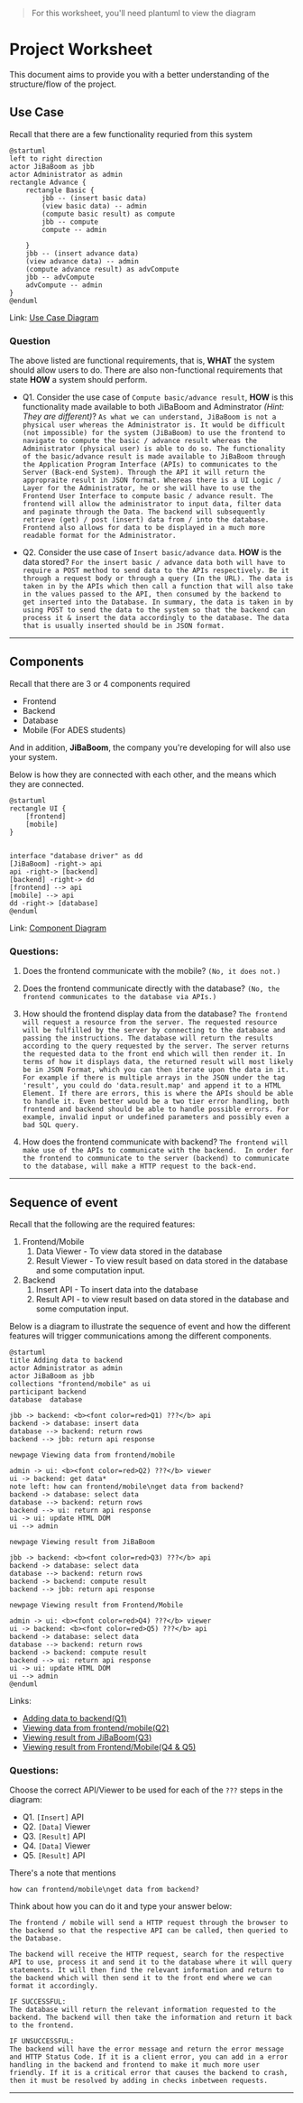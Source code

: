 > For this worksheet, you'll need plantuml to view the diagram

# Project Worksheet

This document aims to provide you with a better understanding of the structure/flow of the project.

## Use Case

Recall that there are a few functionality requried from this system

```plantuml
@startuml
left to right direction
actor JiBaBoom as jbb
actor Administrator as admin
rectangle Advance {
    rectangle Basic {
        jbb -- (insert basic data)
        (view basic data) -- admin
        (compute basic result) as compute
        jbb -- compute
        compute -- admin

    }
    jbb -- (insert advance data)
    (view advance data) -- admin
    (compute advance result) as advCompute
    jbb -- advCompute
    advCompute -- admin
}
@enduml
```
Link: [Use Case Diagram](https://www.plantuml.com/plantuml/svg/0/RP5D4e8m38NtFKMMik0EY3jl4Kh4ED0wRS25mzrjeVoEsULxBydhjF22JlgkLIqz1CI2u-OfKBCZBMoDGYtMmPrBBAtj03sygYhHQzsnOIyEOnSaZ435KJHDIy4meD44NmMXDbwYPvrehB0IyXmkR3mvWMgIQnJCLijbOFhibJWmtrijsdRlNYYv7Fc-bIpcIiBvtXaly-lcIHdLduYONhQ5d0CU-37Y6c_nx086TDk5ISTET6ktnQCgoDJX0ty0 "project_worksheet")

### Question

The above listed are functional requirements, that is, **WHAT** the system should allow users to do. There are also non-functional requirements that state **HOW** a system should perform.

-   Q1. Consider the use case of `Compute basic/advance result`, **HOW** is this functionality made available to both JiBaBoom and Adminstrator _(Hint: They are different)_? `As what we can understand, JiBaBoom is not a physical user whereas the Administrator is. It would be difficult (not impossible) for the system (JiBaBoom) to use the frontend to navigate to compute the basic / advance result whereas the Administrator (physical user) is able to do so. The functionality of the basic/advance result is made available to JiBaBoom through the Application Program Interface (APIs) to communicates to the Server (Back-end System). Through the API it will return the appropraite result in JSON format. Whereas there is a UI Logic / Layer for the Administrator, he or she will have to use the Frontend User Interface to compute basic / advance result. The frontend will allow the administrator to input data, filter data and paginate through the Data. The backend will subsequently retrieve (get) / post (insert) data from / into the database. Frontend also allows for data to be displayed in a much more readable format for the Administrator.`

-   Q2. Consider the use case of `Insert basic/advance data`. **HOW** is the data stored? `For the insert basic / advance data both will have to require a POST method to send data to the APIs respectively. Be it through a request body or through a query (In the URL). The data is taken in by the APIs which then call a function that will also take in the values passed to the API, then consumed by the backend to get inserted into the Database. In summary, the data is taken in by using POST to send the data to the system so that the backend can process it & insert the data accordingly to the database. The data that is usually inserted should be in JSON format.`

---

## Components

Recall that there are 3 or 4 components required

-   Frontend
-   Backend
-   Database
-   Mobile (For ADES students)

And in addition, **JiBaBoom**, the company you're developing for will also use your system.

Below is how they are connected with each other, and the means which they are connected.

```plantuml
@startuml
rectangle UI {
    [frontend]
    [mobile]
}


interface "database driver" as dd
[JiBaBoom] -right-> api
api -right-> [backend]
[backend] -right-> dd
[frontend] --> api
[mobile] --> api
dd -right-> [database]
@enduml
```
Link: [Component Diagram](https://www.plantuml.com/plantuml/svg/0/JK-x3i8m3Dpz5LRt_WAgki7EL6LmOhT4j0boGXV4lnCUJR5aoRxJdSzTogJvlioWuZA5QHOy7_41M6eODOOiWSrtNQBrinXu0e0lX8xa11kcJ9QI8AjVHHkaXCmmd7nFVOoBmLRzTCdj0UdceVGE39RSzNEXJZlvDgaHiFtfjnWLOFxpsy8Ow8ggFFO2 "project_worksheet-1")


### Questions:

1. Does the frontend communicate with the mobile? `(No, it does not.)`
2. Does the frontend communicate directly with the database? `(No, the frontend communicates to the database via APIs.)`
3. How should the frontend display data from the database? `The frontend will request a resource from the server. The requested resource will be fulfilled by the server by connecting to the database and passing the instructions. The database will return the results according to the query requested by the server. The server returns the requested data to the front end which will then render it. In terms of how it displays data, the returned result will most likely be in JSON Format, which you can then iterate upon the data in it. For example if there is multiple arrays in the JSON under the tag 'result', you could do 'data.result.map' and append it to a HTML Element. If there are errors, this is where the APIs should be able to handle it. Even better would be a two tier error handling, both frontend and backend should be able to handle possible errors. For example, invalid input or undefined parameters and possibly even a bad SQL query.`

4. How does the frontend communicate with backend? `The frontend will make use of the APIs to communicate with the backend.  In order for the frontend to communicate to the server (backend) to communicate to the database, will make a HTTP request to the back-end.`

---

## Sequence of event

Recall that the following are the required features:

1. Frontend/Mobile
    1. Data Viewer - To view data stored in the database
    2. Result Viewer - To view result based on data stored in the database and some computation input.
2. Backend
    1. Insert API - To insert data into the database
    2. Result API - to view result based on data stored in the database and some computation input.

Below is a diagram to illustrate the sequence of event and how the different features will trigger communications among the different components.

```plantuml
@startuml
title Adding data to backend
actor Administrator as admin
actor JiBaBoom as jbb
collections "frontend/mobile" as ui
participant backend
database  database

jbb -> backend: <b><font color=red>Q1) ???</b> api
backend -> database: insert data
database --> backend: return rows
backend --> jbb: return api response

newpage Viewing data from frontend/mobile

admin -> ui: <b><font color=red>Q2) ???</b> viewer
ui -> backend: get data*
note left: how can frontend/mobile\nget data from backend?
backend -> database: select data
database --> backend: return rows
backend --> ui: return api response
ui -> ui: update HTML DOM
ui --> admin

newpage Viewing result from JiBaBoom

jbb -> backend: <b><font color=red>Q3) ???</b> api
backend -> database: select data
database --> backend: return rows
backend -> backend: compute result
backend --> jbb: return api response

newpage Viewing result from Frontend/Mobile

admin -> ui: <b><font color=red>Q4) ???</b> viewer
ui -> backend: <b><font color=red>Q5) ???</b> api
backend -> database: select data
database --> backend: return rows
backend -> backend: compute result
backend --> ui: return api response
ui -> ui: update HTML DOM
ui --> admin
@enduml
```
Links:
- [Adding data to backend(Q1)](https://www.plantuml.com/plantuml/svg/0/nLHDIyD04BtlhnXwKoZYrwNKf1OH4Oi8uidB9fdMqMGtxCwQl-ziqxIr1Ypru6qpR_RDUxEFJ3nhnw4g5HEN2DT5GMO1XMODR27J-GUQGkcShHEm8aEUdOvVseEEXHLuJrCzjRQAzVSiKxajIyoPhF4mc3jhM8XEAfjHYOFO54ZLCfjoghNXzQWuEjCU0RgJKi87mwHh6S4uIyPpOGGPOjsLmo9vEZs2D4t79ra2kYQrwetNEfuHaF7eU5dOp1bkCplau0mus_WDXJI8WZKez7BqjJWJRGQRMYyGNWYRzUh4RmKxffLQhYig2jJluMpZuLFeqAb0tumli5L_h8nbX1BdF88tsq2kpUwyLzDrjt9M96d_QZp6rpfaDT5CtsPQwH4DjJ0Yt3tF7k3cSRP416hJysE1GX1ARZLteTel0kTxHE10drjuRgiwY9rMvu4fsJPvsxtRRD-SNFoMaxvBb_-zdJy6PI8yygFw0W00 "Adding data to backend")
- [Viewing data from frontend/mobile(Q2)](https://www.plantuml.com/plantuml/svg/1/nLHDIyD04BtlhnXwKoZYrwNKf1OH4Oi8uidB9fdMqMGtxCwQl-ziqxIr1Ypru6qpR_RDUxEFJ3nhnw4g5HEN2DT5GMO1XMODR27J-GUQGkcShHEm8aEUdOvVseEEXHLuJrCzjRQAzVSiKxajIyoPhF4mc3jhM8XEAfjHYOFO54ZLCfjoghNXzQWuEjCU0RgJKi87mwHh6S4uIyPpOGGPOjsLmo9vEZs2D4t79ra2kYQrwetNEfuHaF7eU5dOp1bkCplau0mus_WDXJI8WZKez7BqjJWJRGQRMYyGNWYRzUh4RmKxffLQhYig2jJluMpZuLFeqAb0tumli5L_h8nbX1BdF88tsq2kpUwyLzDrjt9M96d_QZp6rpfaDT5CtsPQwH4DjJ0Yt3tF7k3cSRP416hJysE1GX1ARZLteTel0kTxHE10drjuRgiwY9rMvu4fsJPvsxtRRD-SNFoMaxvBb_-zdJy6PI8yygFw0W00 "Adding data to backend")
- [Viewing result from JiBaBoom(Q3)](https://www.plantuml.com/plantuml/svg/2/nLHDIyD04BtlhnXwKoZYrwNKf1OH4Oi8uidB9fdMqMGtxCwQl-ziqxIr1Ypru6qpR_RDUxEFJ3nhnw4g5HEN2DT5GMO1XMODR27J-GUQGkcShHEm8aEUdOvVseEEXHLuJrCzjRQAzVSiKxajIyoPhF4mc3jhM8XEAfjHYOFO54ZLCfjoghNXzQWuEjCU0RgJKi87mwHh6S4uIyPpOGGPOjsLmo9vEZs2D4t79ra2kYQrwetNEfuHaF7eU5dOp1bkCplau0mus_WDXJI8WZKez7BqjJWJRGQRMYyGNWYRzUh4RmKxffLQhYig2jJluMpZuLFeqAb0tumli5L_h8nbX1BdF88tsq2kpUwyLzDrjt9M96d_QZp6rpfaDT5CtsPQwH4DjJ0Yt3tF7k3cSRP416hJysE1GX1ARZLteTel0kTxHE10drjuRgiwY9rMvu4fsJPvsxtRRD-SNFoMaxvBb_-zdJy6PI8yygFw0W00 "Adding data to backend")
- [Viewing result from Frontend/Mobile(Q4 & Q5)](https://www.plantuml.com/plantuml/svg/3/nLHDIyD04BtlhnXwKoZYrwNKf1OH4Oi8uidB9fdMqMGtxCwQl-ziqxIr1Ypru6qpR_RDUxEFJ3nhnw4g5HEN2DT5GMO1XMODR27J-GUQGkcShHEm8aEUdOvVseEEXHLuJrCzjRQAzVSiKxajIyoPhF4mc3jhM8XEAfjHYOFO54ZLCfjoghNXzQWuEjCU0RgJKi87mwHh6S4uIyPpOGGPOjsLmo9vEZs2D4t79ra2kYQrwetNEfuHaF7eU5dOp1bkCplau0mus_WDXJI8WZKez7BqjJWJRGQRMYyGNWYRzUh4RmKxffLQhYig2jJluMpZuLFeqAb0tumli5L_h8nbX1BdF88tsq2kpUwyLzDrjt9M96d_QZp6rpfaDT5CtsPQwH4DjJ0Yt3tF7k3cSRP416hJysE1GX1ARZLteTel0kTxHE10drjuRgiwY9rMvu4fsJPvsxtRRD-SNFoMaxvBb_-zdJy6PI8yygFw0W00 "Adding data to backend")

### Questions:

Choose the correct API/Viewer to be used for each of the `???` steps in the diagram:

-   Q1. `[Insert]` API
-   Q2. `[Data]` Viewer
-   Q3. `[Result]` API
-   Q4. `[Data]` Viewer
-   Q5. `[Result]` API

There's a note that mentions

```
how can frontend/mobile\nget data from backend?
```

Think about how you can do it and type your answer below:

```
The frontend / mobile will send a HTTP request through the browser to the backend so that the respective API can be called, then queried to the Database. 

The backend will receive the HTTP request, search for the respective API to use, process it and send it to the database where it will query statements. It will then find the relevant information and return to the backend which will then send it to the front end where we can format it accordingly.

IF SUCCESSFUL:
The database will return the relevant information requested to the backend. The backend will then take the information and return it back to the frontend.

IF UNSUCCESSFUL:
The backend will have the error message and return the error message and HTTP Status Code. If it is a client error, you can add in a error handling in the backend and frontend to make it much more user friendly. If it is a critical error that causes the backend to crash, then it must be resolved by adding in checks inbetween requests. 
```
---
